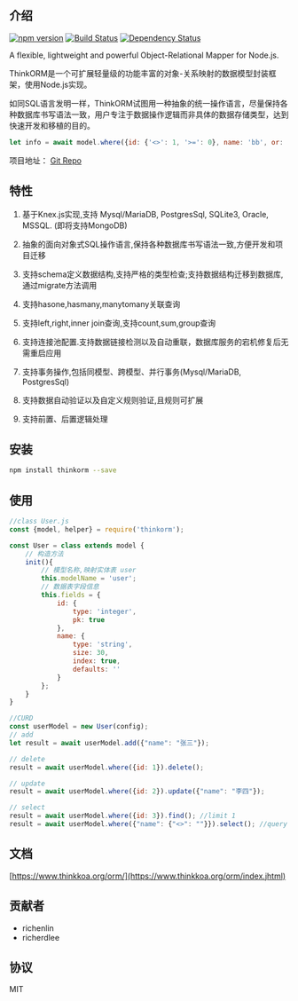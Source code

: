 ## 介绍

[![npm version](https://badge.fury.io/js/thinkorm.svg)](https://badge.fury.io/js/thinkorm)
[![Build Status](https://travis-ci.org/thinkkoa/thinkorm.svg?branch=master)](https://travis-ci.org/thinkkoa/thinkorm)
[![Dependency Status](https://david-dm.org/thinkkoa/thinkorm.svg)](https://david-dm.org/thinkkoa/thinkorm)

A flexible, lightweight and powerful Object-Relational Mapper for Node.js.

ThinkORM是一个可扩展轻量级的功能丰富的对象-关系映射的数据模型封装框架，使用Node.js实现。

如同SQL语言发明一样，ThinkORM试图用一种抽象的统一操作语言，尽量保持各种数据库书写语法一致，用户专注于数据操作逻辑而非具体的数据存储类型，达到快速开发和移植的目的。

```js
let info = await model.where({id: {'<>': 1, '>=': 0}, name: 'bb', or: [{name: 'aa'}, {name: 'cc'}]}).find();
```

项目地址： [Git Repo](https://github.com/thinkkoa/thinkorm)

## 特性

1. 基于Knex.js实现,支持 Mysql/MariaDB, PostgresSql, SQLite3, Oracle, MSSQL. (即将支持MongoDB)

2. 抽象的面向对象式SQL操作语言,保持各种数据库书写语法一致,方便开发和项目迁移

3. 支持schema定义数据结构,支持严格的类型检查;支持数据结构迁移到数据库,通过migrate方法调用

4. 支持hasone,hasmany,manytomany关联查询

5. 支持left,right,inner join查询,支持count,sum,group查询

6. 支持连接池配置.支持数据链接检测以及自动重联，数据库服务的宕机修复后无需重启应用

7. 支持事务操作,包括同模型、跨模型、并行事务(Mysql/MariaDB, PostgresSql)

8. 支持数据自动验证以及自定义规则验证,且规则可扩展

9. 支持前置、后置逻辑处理

## 安装

```bash
npm install thinkorm --save
```

## 使用

```js
//class User.js
const {model, helper} = require('thinkorm');

const User = class extends model {
    // 构造方法
    init(){
        // 模型名称,映射实体表 user
        this.modelName = 'user';
        // 数据表字段信息
        this.fields = {
            id: {
                type: 'integer',
                pk: true
            },
            name: {
                type: 'string',
                size: 30,
                index: true,
                defaults: ''
            }
        };
    }
}

//CURD
const userModel = new User(config);
// add
let result = await userModel.add({"name": "张三"});

// delete
result = await userModel.where({id: 1}).delete();

// update
result = await userModel.where({id: 2}).update({"name": "李四"});

// select 
result = await userModel.where({id: 3}).find(); //limit 1
result = await userModel.where({"name": {"<>": ""}}).select(); //query name is not null

```

## 文档

[https://www.thinkkoa.org/orm/](https://www.thinkkoa.org/orm/index.jhtml)

## 贡献者

* richenlin
* richerdlee

## 协议


MIT
